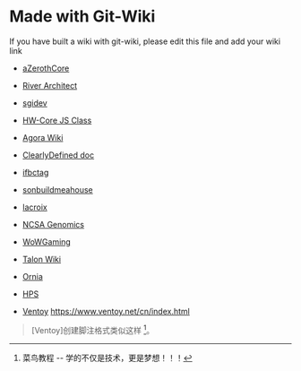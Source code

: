 # Made with Git-Wiki

If you have built a wiki with git-wiki, please edit this file and add your wiki link

* [aZerothCore](http://www.azerothcore.org/wiki/home)

* [River Architect](https://riverarchitect.github.io/RA_wiki/)

* [sgidev](http://www.sgidev.org/)

* [HW-Core JS Class](https://hw-core.github.io/js-lib-class/)

* [Agora Wiki](https://agoranomic.github.io/wiki/)

* [ClearlyDefined doc](https://docs.clearlydefined.io/)

* [ifbctag](https://ifbctag.github.io/labwiki)

* [sonbuildmeahouse](https://sonbuildmeahouse.github.io/)

* [lacroix](https://gihad.github.io/lacroix/)

* [NCSA Genomics](http://priyab2.github.io/git-wiki)

* [WoWGaming](https://wowgaming.github.io/wiki-en)

* [Talon Wiki](https://talon.wiki/)

* [Ornia](https://ornia.arcinas.info/)

* [HPS](https://hps-ucsd-2020.github.io/wiki.html)

* [Ventoy](https://www.ventoy.net/cn/index.html) https://www.ventoy.net/cn/index.html
>[Ventoy]创建脚注格式类似这样 [^RUNOOB]。

[^RUNOOB]: 菜鸟教程 -- 学的不仅是技术，更是梦想！！！
